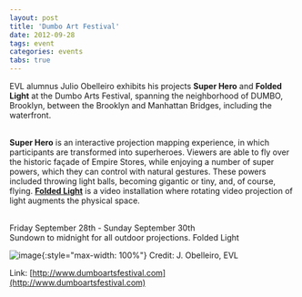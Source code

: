 ```yaml
---
layout: post
title: 'Dumbo Art Festival'
date: 2012-09-28
tags: event
categories: events
tabs: true
---
```


EVL alumnus Julio Obelleiro exhibits his projects <strong>Super Hero</strong> and <strong>Folded Light</strong> at the Dumbo Arts Festival, spanning the neighborhood of DUMBO, Brooklyn, between the Brooklyn and Manhattan Bridges, including the waterfront.<br><br>

<strong>Super Hero</strong> is an interactive projection mapping experience, in which participants are transformed into superheroes. Viewers are able to fly over the historic fa&ccedil;ade of Empire Stores, while enjoying a number of super powers, which they can control with natural gestures. These powers included throwing light balls, becoming gigantic or tiny, and, of course, flying. <strong><a href="http://www.julioobelleiro.com/folded-light/">Folded Light</a></strong> is a video installation where rotating video projection of light augments the physical space.<br><br>

Friday September 28th - Sunday September 30th<br>
Sundown to midnight for all outdoor projections.
Folded Light

![image](https://www.evl.uic.edu/output/originals/2_obelleiro_foldedlight.jpg-srcw.jpg){:style="max-width: 100%"}
Credit: J. Obelleiro, EVL


Link: [http://www.dumboartsfestival.com](http://www.dumboartsfestival.com)

